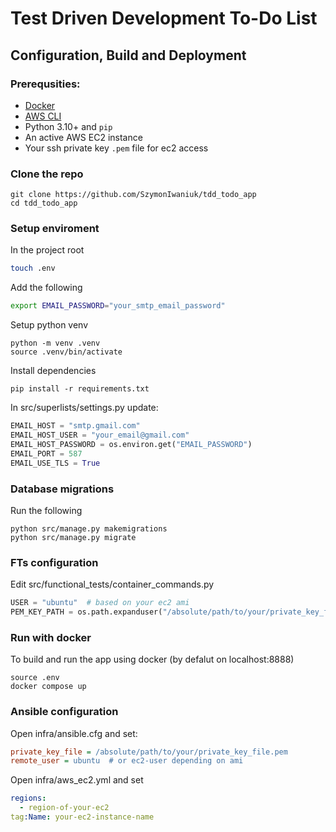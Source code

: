# Test Driven Development To-Do List

## Configuration, Build and Deployment
### Prerequsities:
- [Docker](https://www.docker.com/)
- [AWS CLI](https://docs.aws.amazon.com/cli/latest/userguide/install-cliv2.html)
- Python 3.10+ and `pip`
- An active AWS EC2 instance
- Your ssh private key `.pem` file for ec2 access

### Clone the repo
```
git clone https://github.com/SzymonIwaniuk/tdd_todo_app
cd tdd_todo_app
```

### Setup enviroment
In the project root
```bash
touch .env
```
Add the following
```bash
export EMAIL_PASSWORD="your_smtp_email_password"
```
Setup python venv
```
python -m venv .venv
source .venv/bin/activate
```
Install dependencies
```
pip install -r requirements.txt
```
In src/superlists/settings.py update:
```python
EMAIL_HOST = "smtp.gmail.com"
EMAIL_HOST_USER = "your_email@gmail.com"
EMAIL_HOST_PASSWORD = os.environ.get("EMAIL_PASSWORD")
EMAIL_PORT = 587
EMAIL_USE_TLS = True
```

### Database migrations
Run the following
```
python src/manage.py makemigrations
python src/manage.py migrate
```

### FTs configuration
Edit src/functional_tests/container_commands.py
```python
USER = "ubuntu"  # based on your ec2 ami
PEM_KEY_PATH = os.path.expanduser("/absolute/path/to/your/private_key_file.pem")
```

### Run with docker
To build and run the app using docker (by defalut on localhost:8888)
```
source .env
docker compose up
```

### Ansible configuration
Open infra/ansible.cfg and set:
```ini
private_key_file = /absolute/path/to/your/private_key_file.pem
remote_user = ubuntu  # or ec2-user depending on ami
```
Open infra/aws_ec2.yml and set
```yaml
regions:
  - region-of-your-ec2
tag:Name: your-ec2-instance-name
```






